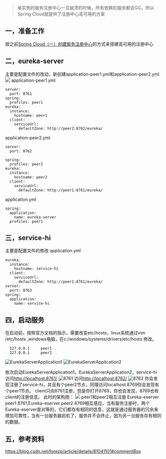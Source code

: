 > 单实例的服务注册中心一旦崩溃的时候，所有依赖的服务都会GG，所以Spring Cloud就提供了注册中心高可用的方案

## 一，准备工作

按之前[Spring Cloud（一）创建服务注册中心](https://www.jianshu.com/p/7999a72860a9)的方式来搭建高可用的注册中心

## 二，eureka-server

主要是配置文件的改动，新创建application-peer1.yml和application-peer2.yml
![](https://upload-images.jianshu.io/upload_images/13532499-7bff83a2c2655b93.png?imageMogr2/auto-orient/strip%7CimageView2/2/w/1240)
application-peer1.yml

```
server:
  port: 8761
spring:
  profiles: peer1
eureka:
  instance:
    hostname: peer1
  client:
    serviceUrl:
      defaultZone: http://peer2:8762/eureka/
```
application-peer2.yml
```
server:
  port: 8762

spring:
  profiles: peer2
eureka:
  instance:
    hostname: peer2
  client:
    serviceUrl:
      defaultZone: http://peer1:8761/eureka/
```
application.yml
```
spring:
  application:
    name: eureka-server
  profiles: peer1
```
## 三，service-hi

主要是配置文件的修改
application.yml

```
eureka:
  instance:
    hostname: service-hi
  client:
    serviceUrl:
      defaultZone: http://peer1:8761/eureka/
server:
  port: 8763
spring:
  application:
    name: service-hi
```
## 四，启动服务

在启动前，按照官方文档的指示，需要改变etc/hosts，linux系统通过vim /etc/hosts ,windows电脑，在c:/windows/systems/drivers/etc/hosts 修改。

```
  127.0.0.1  	peer1
  127.0.0.1  	peer2
```
![EurekaServerApplication1](https://upload-images.jianshu.io/upload_images/13532499-22f8f2021e3f193a.png?imageMogr2/auto-orient/strip%7CimageView2/2/w/1240)
![EurekaServerApplication2](https://upload-images.jianshu.io/upload_images/13532499-612cdb92a286f7d2.png?imageMogr2/auto-orient/strip%7CimageView2/2/w/1240)

依次启动EurekaServerApplication1，EurekaServerApplication2，service-hi
访问[http://localhost:8761/](http://localhost:8761/)
![8761](https://upload-images.jianshu.io/upload_images/13532499-b1a8ab29680ff039.png?imageMogr2/auto-orient/strip%7CimageView2/2/w/1240)
访问[http://localhost:8762/](http://localhost:8762/)
![8762](https://upload-images.jianshu.io/upload_images/13532499-25950e2f5c4b4344.png?imageMogr2/auto-orient/strip%7CimageView2/2/w/1240)
你会发现注册了service-hi，并且有个peer2节点，同理访问localhost:8769你会发现有个peer1节点。
client只向8761注册，但是你打开8769，你也会发现，8769也有 client的注册信息。
此时的架构图：
![](https://upload-images.jianshu.io/upload_images/13532499-49450221603facad.png?imageMogr2/auto-orient/strip%7CimageView2/2/w/1240)
peer1和peer2相互注册
Eureka-eserver peer1 8761,Eureka-eserver peer2 8769相互感应，当有服务注册时，两个Eureka-eserver是对等的，它们都存有相同的信息，这就是通过服务器的冗余来增加可靠性，当有一台服务器宕机了，服务并不会终止，因为另一台服务存有相同的数据。

## 五，参考资料

https://blog.csdn.net/forezp/article/details/81041101#commentBox